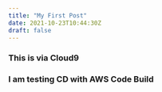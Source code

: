 ```yaml
---
title: "My First Post"
date: 2021-10-23T10:44:30Z
draft: false
---
```


### This is via Cloud9

### I am testing CD with AWS Code Build